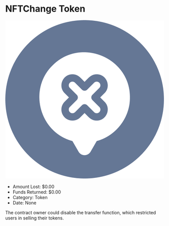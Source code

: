 # NFTChange Token
![NFTChange Token](/rektimages/NFTChange-Token.png)
- Amount Lost: $0.00
- Funds Returned: $0.00
- Category: Token
- Date: None

The contract owner could disable the transfer function, which restricted users in selling their tokens.

  




